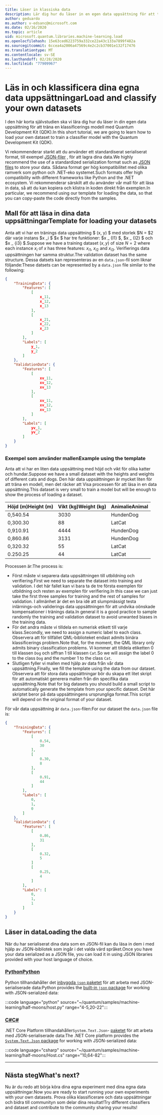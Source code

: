 ```yaml
---
title: Läser in klassiska data
description: Lär dig hur du läser in en egen data uppsättning för att träna en klassificerings modell med Microsoft Quantum Development Kit (QDK).
author: geduardo
ms.author: v-edsanc@microsoft.com
ms.date: 02/16/2020
ms.topic: article
uid: microsoft.quantum.libraries.machine-learning.load
ms.openlocfilehash: 15e63ced6223759a332ce22a43c133a7899f482a
ms.sourcegitcommit: 6ccea4a2006a47569c4e2c2cb37001e132f17476
ms.translationtype: MT
ms.contentlocale: sv-SE
ms.lasthandoff: 02/28/2020
ms.locfileid: "77909967"
---
```

# <a name="load-and-classify-your-own-datasets"></a><span data-ttu-id="4ee28-103">Läs in och klassificera dina egna data uppsättningar</span><span class="sxs-lookup"><span data-stu-id="4ee28-103">Load and classify your own datasets</span></span>

<span data-ttu-id="4ee28-104">I den här korta självstudien ska vi lära dig hur du läser in din egen data uppsättning för att träna en klassificerings modell med Quantum Development Kit (QDK).</span><span class="sxs-lookup"><span data-stu-id="4ee28-104">In this short tutorial, we are going to learn how to load your own dataset to train a classifier model with the Quantum Development Kit (QDK).</span></span>

<span data-ttu-id="4ee28-105">Vi rekommenderar starkt att du använder ett standardiserat serialiserat format, till exempel [JSON-filer](https://en.wikipedia.org/wiki/JSON) , för att lagra dina data.</span><span class="sxs-lookup"><span data-stu-id="4ee28-105">We highly recommend the use of a standardized serialization format such as [JSON files](https://en.wikipedia.org/wiki/JSON) to store your data.</span></span>
<span data-ttu-id="4ee28-106">Sådana format ger hög kompatibilitet med olika ramverk som python och .NET-eko systemet.</span><span class="sxs-lookup"><span data-stu-id="4ee28-106">Such formats offer high compatibility with different frameworks like Python and the .NET ecosystem.</span></span>
<span data-ttu-id="4ee28-107">Vi rekommenderar särskilt att du använder vår mall för att läsa in data, så att du kan kopiera och klistra in koden direkt från exemplen.</span><span class="sxs-lookup"><span data-stu-id="4ee28-107">In particular, we recommend using our template for loading the data, so that you can copy-paste the code directly from the samples.</span></span>

## <a name="template-for-loading-your-datasets"></a><span data-ttu-id="4ee28-108">Mall för att läsa in dina data uppsättningar</span><span class="sxs-lookup"><span data-stu-id="4ee28-108">Template for loading your datasets</span></span>

<span data-ttu-id="4ee28-109">Anta att vi har en tränings data uppsättning $ (x, y) $ med storlek $N = $2 där varje instans $x _i $ $x $ har tre funktioner: $x _ {I1} $, $x _ {I2} $ och $x _ {i3} $.</span><span class="sxs-lookup"><span data-stu-id="4ee28-109">Suppose we have a training dataset $(x, y)$ of size $N=2$ where each instance $x_i$ of $x$ has three features: $x_{i1}$, $x_{i2}$ and $x_{i3}$.</span></span>
<span data-ttu-id="4ee28-110">Verifierings data uppsättningen har samma struktur.</span><span class="sxs-lookup"><span data-stu-id="4ee28-110">The validation dataset has the same structure.</span></span>
<span data-ttu-id="4ee28-111">Dessa datsets kan representeras av en `data.json`-fil som liknar följande:</span><span class="sxs-lookup"><span data-stu-id="4ee28-111">These datsets can be represented by a `data.json` file similar to the following:</span></span>

```json
{
    "TrainingData": {
        "Features": [
            [
                x_11,
                x_12,
                x_13
            ],
            [
                x_21,
                x_22,
                x_23
            ]
        ],
        "Labels": [
            y_1,
            y_2
        ]
    },
    "ValidationData": {
        "Features": [
            [
                xv_11,
                xv_12,
                xv_13
            ],
            [
                xv_11,
                xv_12,
                xv_13
            ]
        ],
        "Labels": [
            yv_1,
            yv_2
        ]
    }
}
```

### <a name="example-using-the-template"></a><span data-ttu-id="4ee28-112">Exempel som använder mallen</span><span class="sxs-lookup"><span data-stu-id="4ee28-112">Example using the template</span></span>

<span data-ttu-id="4ee28-113">Anta att vi har en liten data uppsättning med höjd och vikt för olika katter och hundar.</span><span class="sxs-lookup"><span data-stu-id="4ee28-113">Suppose we have a small dataset with the heights and weights of different cats and dogs.</span></span> <span data-ttu-id="4ee28-114">Den här data uppsättningen är mycket liten för att träna en modell, men det räcker att Visa processen för att läsa in en data uppsättning.</span><span class="sxs-lookup"><span data-stu-id="4ee28-114">This dataset is very small to train a model but will be enough to show the process of loading a dataset.</span></span>

| <span data-ttu-id="4ee28-115">Höjd (m)</span><span class="sxs-lookup"><span data-stu-id="4ee28-115">Height (m)</span></span> | <span data-ttu-id="4ee28-116">Vikt (kg)</span><span class="sxs-lookup"><span data-stu-id="4ee28-116">Weight (kg)</span></span> | <span data-ttu-id="4ee28-117">Animalie</span><span class="sxs-lookup"><span data-stu-id="4ee28-117">Animal</span></span> |
|-----------|------------|--------|
| <span data-ttu-id="4ee28-118">0,54</span><span class="sxs-lookup"><span data-stu-id="4ee28-118">0.54</span></span>      | <span data-ttu-id="4ee28-119">30</span><span class="sxs-lookup"><span data-stu-id="4ee28-119">30</span></span>         | <span data-ttu-id="4ee28-120">Hunden</span><span class="sxs-lookup"><span data-stu-id="4ee28-120">Dog</span></span>    |
| <span data-ttu-id="4ee28-121">0,30</span><span class="sxs-lookup"><span data-stu-id="4ee28-121">0.30</span></span>      | <span data-ttu-id="4ee28-122">8</span><span class="sxs-lookup"><span data-stu-id="4ee28-122">8</span></span>          | <span data-ttu-id="4ee28-123">Lat</span><span class="sxs-lookup"><span data-stu-id="4ee28-123">Cat</span></span>    |
| <span data-ttu-id="4ee28-124">0,91</span><span class="sxs-lookup"><span data-stu-id="4ee28-124">0.91</span></span>      | <span data-ttu-id="4ee28-125">44</span><span class="sxs-lookup"><span data-stu-id="4ee28-125">44</span></span>         | <span data-ttu-id="4ee28-126">Hunden</span><span class="sxs-lookup"><span data-stu-id="4ee28-126">Dog</span></span>    |
| <span data-ttu-id="4ee28-127">0,86</span><span class="sxs-lookup"><span data-stu-id="4ee28-127">0.86</span></span>      | <span data-ttu-id="4ee28-128">31</span><span class="sxs-lookup"><span data-stu-id="4ee28-128">31</span></span>          | <span data-ttu-id="4ee28-129">Hunden</span><span class="sxs-lookup"><span data-stu-id="4ee28-129">Dog</span></span>    |
| <span data-ttu-id="4ee28-130">0,32</span><span class="sxs-lookup"><span data-stu-id="4ee28-130">0.32</span></span>      | <span data-ttu-id="4ee28-131">5</span><span class="sxs-lookup"><span data-stu-id="4ee28-131">5</span></span>         | <span data-ttu-id="4ee28-132">Lat</span><span class="sxs-lookup"><span data-stu-id="4ee28-132">Cat</span></span>    |
| <span data-ttu-id="4ee28-133">0.25</span><span class="sxs-lookup"><span data-stu-id="4ee28-133">0.25</span></span>      | <span data-ttu-id="4ee28-134">4</span><span class="sxs-lookup"><span data-stu-id="4ee28-134">4</span></span>          | <span data-ttu-id="4ee28-135">Lat</span><span class="sxs-lookup"><span data-stu-id="4ee28-135">Cat</span></span>    |

<span data-ttu-id="4ee28-136">Processen är:</span><span class="sxs-lookup"><span data-stu-id="4ee28-136">The process is:</span></span>

- <span data-ttu-id="4ee28-137">Först måste vi separera data uppsättningen till utbildning och verifiering.</span><span class="sxs-lookup"><span data-stu-id="4ee28-137">First we need to separate the dataset into training and validation.</span></span> <span data-ttu-id="4ee28-138">I det här fallet kan vi bara ta de tre första exemplen för utbildning och resten av exemplen för verifiering.</span><span class="sxs-lookup"><span data-stu-id="4ee28-138">In this case we can just take the first three samples for training and the rest of samples for validation.</span></span> <span data-ttu-id="4ee28-139">I allmänhet är det en bra idé att slumpmässigt testa inlärnings-och validerings data uppsättningen för att undvika oönskade kompensationer i tränings data.</span><span class="sxs-lookup"><span data-stu-id="4ee28-139">In general it is a good practice to sample randomly the training and validation dataset to avoid unwanted biases in the training data.</span></span>
- <span data-ttu-id="4ee28-140">För det andra måste vi tilldela en numerisk etikett till varje klass.</span><span class="sxs-lookup"><span data-stu-id="4ee28-140">Secondly, we need to assign a numeric label to each class.</span></span> <span data-ttu-id="4ee28-141">Observera att för tillfället QML-biblioteket endast admits binära klassificerings problem.</span><span class="sxs-lookup"><span data-stu-id="4ee28-141">Note that, for the moment, the QML library only admits binary classification problems.</span></span> <span data-ttu-id="4ee28-142">Vi kommer att tilldela etiketten 0 till klassen `Dog` och siffran 1 till klassen `Cat`.</span><span class="sxs-lookup"><span data-stu-id="4ee28-142">So we will assign the label 0 to the class `Dog` and the number 1 to the class `Cat`.</span></span>
- <span data-ttu-id="4ee28-143">Slutligen fyller vi mallen med hjälp av data från vår data uppsättning.</span><span class="sxs-lookup"><span data-stu-id="4ee28-143">Finally, we fill the template using the data from our dataset.</span></span> <span data-ttu-id="4ee28-144">Observera att för stora data uppsättningar bör du skapa ett litet skript för att automatiskt generera mallen från din specifika data uppsättning.</span><span class="sxs-lookup"><span data-stu-id="4ee28-144">Note that for big datasets you should build a small script to automatically generate the template from your specific dataset.</span></span> <span data-ttu-id="4ee28-145">Det här skriptet beror på data uppsättningens ursprungliga format.</span><span class="sxs-lookup"><span data-stu-id="4ee28-145">This script will depend on the original format of your dataset.</span></span>

<span data-ttu-id="4ee28-146">För vår data uppsättning är `data.json`-filen:</span><span class="sxs-lookup"><span data-stu-id="4ee28-146">For our dataset the `data.json` file is:</span></span>

```json
{
    "TrainingData": {
        "Features": [
            [
                0.54,
                30
            ],
            [
                0.30,
                8
            ],
            [
                0.91,
                44
            ]
        ],
        "Labels": [
            0,
            1,
            0
        ]
    },
    "ValidationData": {
        "Features": [
            [
                0.86,
                31
            ],
            [
                0.32,
                5
            ]
            [
                0.25,
                4
            ]
        ],
        "Labels": [
            0,
            1,
            1
        ]
    }
}

```

## <a name="loading-the-data"></a><span data-ttu-id="4ee28-147">Läser in data</span><span class="sxs-lookup"><span data-stu-id="4ee28-147">Loading the data</span></span>

<span data-ttu-id="4ee28-148">När du har serialiserat dina data som en JSON-fil kan du läsa in dem i med hjälp av JSON-bibliotek som ingår i det valda värd språket.</span><span class="sxs-lookup"><span data-stu-id="4ee28-148">Once you have your data serialized as a JSON file, you can load it in using JSON libraries provided with your host language of choice.</span></span>

### <a name="python"></a>[<span data-ttu-id="4ee28-149">Python</span><span class="sxs-lookup"><span data-stu-id="4ee28-149">Python</span></span>](#tab/tabid-python)

<span data-ttu-id="4ee28-150">Python tillhandahåller det [inbyggda `json` paketet](https://docs.python.org/3.7/library/json.html) för att arbeta med JSON-serialiserade data:</span><span class="sxs-lookup"><span data-stu-id="4ee28-150">Python provides the [built-in `json` package](https://docs.python.org/3.7/library/json.html) for working with JSON-serialized data:</span></span>

:::code language="python" source="~/quantum/samples/machine-learning/half-moons/host.py" range="4-5,20-22":::

### <a name="c"></a>[<span data-ttu-id="4ee28-151">C#</span><span class="sxs-lookup"><span data-stu-id="4ee28-151">C#</span></span>](#tab/tabid-csharp)

<span data-ttu-id="4ee28-152">.NET Core Platform tillhandahåller`System.Text.Json`- [paketet](https://www.nuget.org/packages/System.Text.Json) för att arbeta med JSON-serialiserade data:</span><span class="sxs-lookup"><span data-stu-id="4ee28-152">The .NET Core platform provides the [`System.Text.Json` package](https://www.nuget.org/packages/System.Text.Json) for working with JSON-serialized data:</span></span>

:::code language="csharp" source="~/quantum/samples/machine-learning/half-moons/Host.cs" range="10,64-82":::

***

## <a name="whats-next"></a><span data-ttu-id="4ee28-153">Nästa steg</span><span class="sxs-lookup"><span data-stu-id="4ee28-153">What's next?</span></span>

<span data-ttu-id="4ee28-154">Nu är du redo att börja köra dina egna experiment med dina egna data uppsättningar.</span><span class="sxs-lookup"><span data-stu-id="4ee28-154">Now you are ready to start running your own experiments with your own datasets.</span></span> <span data-ttu-id="4ee28-155">Prova olika klassificerare och data uppsättningar och bidra till communityn som delar dina resultat!</span><span class="sxs-lookup"><span data-stu-id="4ee28-155">Try different classifiers and dataset and contribute to the community sharing your results!</span></span>
